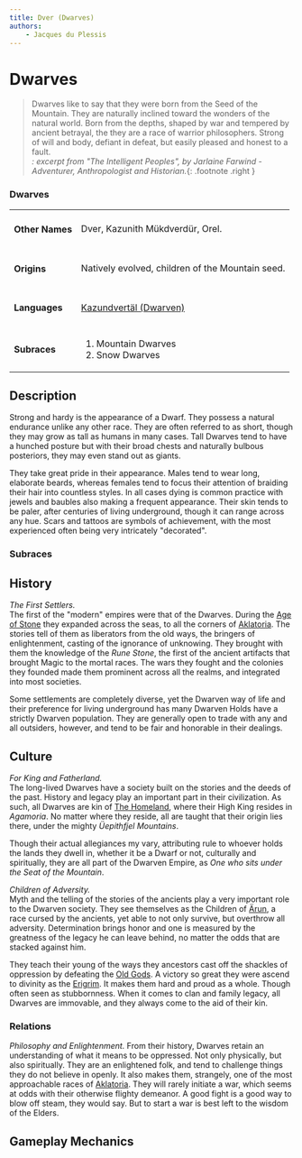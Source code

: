 ```yaml
---
title: Dver (Dwarves)
authors:
    - Jacques du Plessis
---
```

# Dwarves

> Dwarves like to say that they were born from the Seed of the Mountain. They are naturally inclined toward the wonders of the natural world.  Born from the depths, shaped by war and tempered by ancient betrayal, the they are a race of warrior philosophers.  Strong of will and body, defiant in defeat, but easily pleased and honest to a fault.
> </br>
> _: excerpt from "The Intelligent Peoples", by Jarlaine Farwind - Adventurer, Anthropologist and Historian._{: .footnote .right }

<div class="sidebar-block">
    <h3>Dwarves</h3>
    <table>
        <tbody>
            <tr>
            <td><h4>Other Names</h4></td>
            <td>Dver, Kazunith Mükdverdür, Orel.</td>
            </tr>
            <tr>
            <td><h4>Origins</h4></td>
            <td>Natively evolved, children of the Mountain seed.</td>
            </tr>
            <tr>
            <td><h4>Languages</h4></td>
            <td><a href="../../../../language/dwarven">Kazundvertäl (Dwarven)</a></td>
            </tr>
            <tr>
            <td><h4>Subraces</h4></td>
            <td>
                <ol>
                    <li>Mountain Dwarves</li>
                    <li>Snow Dwarves</li>
                </ol>
            </td>
            </tr>
        </tbody>
    </table>
</div>

## Description
Strong and hardy is the appearance of a Dwarf. They possess a natural endurance unlike any other race. They are often referred to as short, though they may grow as tall as humans in many cases. Tall Dwarves tend to have a hunched posture but with their broad chests and naturally bulbous posteriors, they may even stand out as giants.

They take great pride in their appearance. Males tend to wear long, elaborate beards, whereas females tend to focus their attention of braiding their hair into countless styles. In all cases dying is common practice with jewels and baubles also making a frequent appearance. Their skin tends to be paler, after centuries of living underground, though it can range across any hue. Scars and tattoos are symbols of achievement, with the most experienced often being very intricately "decorated".

### Subraces

## History

_The First Settlers._  
The first of the "modern" empires were that of the Dwarves. During the [Age of Stone](../../history/ages/age_of_stone.md) they expanded across the seas, to all the corners of [Aklatoria](../../geography/aklatoria.md). The stories tell of them as liberators from the old ways, the bringers of enlightenment, casting of the ignorance of unknowing.  They brought with them the knowledge of the _Rune Stone_, the first of the ancient artifacts that brought Magic to the mortal races. The wars they fought and the colonies they founded made them prominent across all the realms, and integrated into most societies.

Some settlements are completely diverse, yet the Dwarven way of life and their preference for living underground has many Dwarven Holds have a strictly Dwarven population. They are generally open to trade with any and all outsiders, however, and tend to be fair and honorable in their dealings.

## Culture
_For King and Fatherland._  
The long-lived Dwarves have a society built on the stories and the deeds of the past. History and legacy play an important part in their civilization.  As such, all Dwarves are kin of [The Homeland](../../geography/realms/kalibora.md), where their High King resides in _Agamoria_. No matter where they reside, all are taught that their origin lies there, under the mighty _Üepithfjel Mountains_.

Though their actual allegiances my vary, attributing rule to whoever holds the lands they dwell in, whether it be a Dwarf or not, culturally and spiritually, they are all part of the Dwarven Empire, as _One who sits under the Seat of the Mountain_.

_Children of Adversity._  
Myth and the telling of the stories of the ancients play a very important role to the Dwarven society. They see themselves as the Children of [Ärun](../../history/myths/creation_dwarves.md), a race cursed by the ancients, yet able to not only survive, but overthrow all adversity. Determination brings honor and one is measured by the greatness of the legacy he can leave behind, no matter the odds that are stacked against him.

They teach their young of the ways they ancestors cast off the shackles of oppression by defeating the [Old Gods](../../religion/deities/dwarf_old_ones.md). A victory so great they were ascend to divinity as the [Erigrim](../../religion/deities/erigrim.md). It makes them hard and proud as a whole. Though often seen as stubbornness. When it comes to clan and family legacy, all Dwarves are immovable, and they always come to the aid of their kin.

### Relations
_Philosophy and Enlightenment._
From their history, Dwarves retain an understanding of what it means to be oppressed. Not only physically, but also spiritually. They are an enlightened folk, and tend to challenge things they do not believe in openly. It also makes them, strangely, one of the most approachable races of [Aklatoria](../../geography/aklatoria.md). They will rarely initiate a war, which seems at odds with their otherwise flighty demeanor. A good fight is a good way to blow off steam, they would say. But to start a war is best left to the wisdom of the Elders.

## Gameplay Mechanics